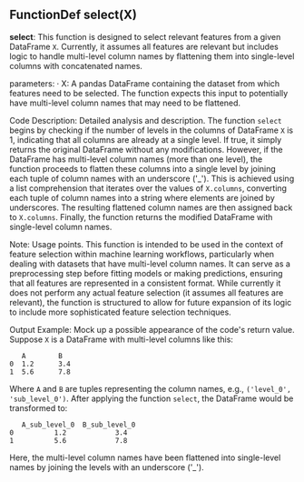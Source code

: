 ## FunctionDef select(X)
**select**: This function is designed to select relevant features from a given DataFrame `X`. Currently, it assumes all features are relevant but includes logic to handle multi-level column names by flattening them into single-level columns with concatenated names.

parameters:
· X: A pandas DataFrame containing the dataset from which features need to be selected. The function expects this input to potentially have multi-level column names that may need to be flattened.

Code Description: Detailed analysis and description.
The function `select` begins by checking if the number of levels in the columns of DataFrame `X` is 1, indicating that all columns are already at a single level. If true, it simply returns the original DataFrame without any modifications. However, if the DataFrame has multi-level column names (more than one level), the function proceeds to flatten these columns into a single level by joining each tuple of column names with an underscore ('_'). This is achieved using a list comprehension that iterates over the values of `X.columns`, converting each tuple of column names into a string where elements are joined by underscores. The resulting flattened column names are then assigned back to `X.columns`. Finally, the function returns the modified DataFrame with single-level column names.

Note: Usage points.
This function is intended to be used in the context of feature selection within machine learning workflows, particularly when dealing with datasets that have multi-level column names. It can serve as a preprocessing step before fitting models or making predictions, ensuring that all features are represented in a consistent format. While currently it does not perform any actual feature selection (it assumes all features are relevant), the function is structured to allow for future expansion of its logic to include more sophisticated feature selection techniques.

Output Example: Mock up a possible appearance of the code's return value.
Suppose `X` is a DataFrame with multi-level columns like this:
```
   A        B
0  1.2      3.4
1  5.6      7.8
```
Where `A` and `B` are tuples representing the column names, e.g., `('level_0', 'sub_level_0')`. After applying the function `select`, the DataFrame would be transformed to:
```
   A_sub_level_0  B_sub_level_0
0          1.2            3.4
1          5.6            7.8
```
Here, the multi-level column names have been flattened into single-level names by joining the levels with an underscore ('_').

